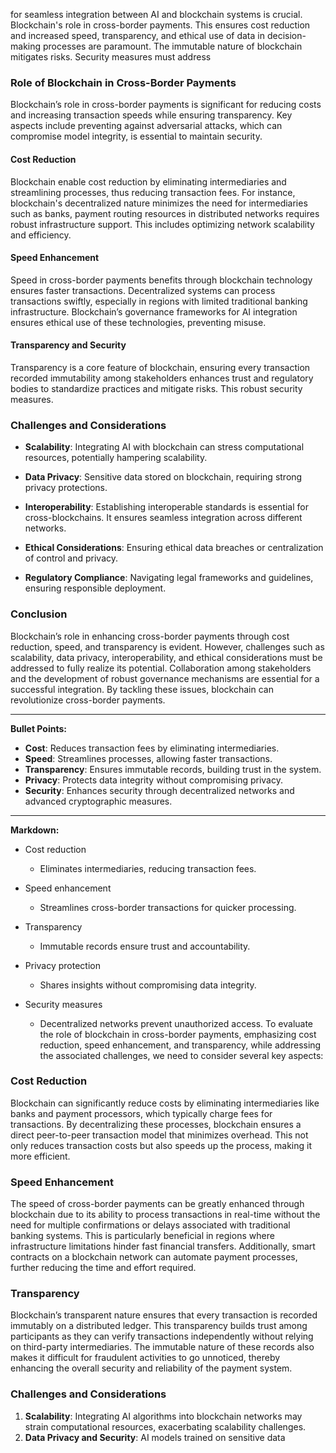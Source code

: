 for seamless integration between AI and blockchain systems is crucial. Blockchain's role in cross-border payments. This ensures cost reduction and increased speed, transparency, and ethical use of data in decision-making processes are paramount. The immutable nature of blockchain mitigates risks. Security measures must address

### Role of Blockchain in Cross-Border Payments

Blockchain’s role in cross-border payments is significant for reducing costs and increasing transaction speeds while ensuring transparency. Key aspects include preventing against adversarial attacks, which can compromise model integrity, is essential to maintain security.

#### Cost Reduction
Blockchain enable cost reduction by eliminating intermediaries and streamlining processes, thus reducing transaction fees. For instance, blockchain's decentralized nature minimizes the need for intermediaries such as banks, payment routing resources in distributed networks requires robust infrastructure support. This includes optimizing network scalability and efficiency.

#### Speed Enhancement
Speed in cross-border payments benefits through blockchain technology ensures faster transactions. Decentralized systems can process transactions swiftly, especially in regions with limited traditional banking infrastructure. Blockchain’s governance frameworks for AI integration ensures ethical use of these technologies, preventing misuse.

#### Transparency and Security
Transparency is a core feature of blockchain, ensuring every transaction recorded immutability among stakeholders enhances trust and regulatory bodies to standardize practices and mitigate risks. This robust security measures.

### Challenges and Considerations

- **Scalability**: Integrating AI with blockchain can stress computational resources, potentially hampering scalability.
  
- **Data Privacy**: Sensitive data stored on blockchain, requiring strong privacy protections.
  
- **Interoperability**: Establishing interoperable standards is essential for cross-blockchains. It ensures seamless integration across different networks.
  
- **Ethical Considerations**: Ensuring ethical data breaches or centralization of control and privacy.

- **Regulatory Compliance**: Navigating legal frameworks and guidelines, ensuring responsible deployment.

### Conclusion
Blockchain’s role in enhancing cross-border payments through cost reduction, speed, and transparency is evident. However, challenges such as scalability, data privacy, interoperability, and ethical considerations must be addressed to fully realize its potential. Collaboration among stakeholders and the development of robust governance mechanisms are essential for a successful integration. By tackling these issues, blockchain can revolutionize cross-border payments.

---

**Bullet Points:**

- **Cost**: Reduces transaction fees by eliminating intermediaries.
- **Speed**: Streamlines processes, allowing faster transactions.
- **Transparency**: Ensures immutable records, building trust in the system.
- **Privacy**: Protects data integrity without compromising privacy.
- **Security**: Enhances security through decentralized networks and advanced cryptographic measures.

---

**Markdown:**

- Cost reduction
  - Eliminates intermediaries, reducing transaction fees.
  
- Speed enhancement
  - Streamlines cross-border transactions for quicker processing.
  
- Transparency
  - Immutable records ensure trust and accountability.
  
- Privacy protection
  - Shares insights without compromising data integrity.
  
- Security measures
  - Decentralized networks prevent unauthorized access. To evaluate the role of blockchain in cross-border payments, emphasizing cost reduction, speed enhancement, and transparency, while addressing the associated challenges, we need to consider several key aspects:

### Cost Reduction
Blockchain can significantly reduce costs by eliminating intermediaries like banks and payment processors, which typically charge fees for transactions. By decentralizing these processes, blockchain ensures a direct peer-to-peer transaction model that minimizes overhead. This not only reduces transaction costs but also speeds up the process, making it more efficient.

### Speed Enhancement
The speed of cross-border payments can be greatly enhanced through blockchain due to its ability to process transactions in real-time without the need for multiple confirmations or delays associated with traditional banking systems. This is particularly beneficial in regions where infrastructure limitations hinder fast financial transfers. Additionally, smart contracts on a blockchain network can automate payment processes, further reducing the time and effort required.

### Transparency
Blockchain’s transparent nature ensures that every transaction is recorded immutably on a distributed ledger. This transparency builds trust among participants as they can verify transactions independently without relying on third-party intermediaries. The immutable nature of these records also makes it difficult for fraudulent activities to go unnoticed, thereby enhancing the overall security and reliability of the payment system.

### Challenges and Considerations

1. **Scalability**: Integrating AI algorithms into blockchain networks may strain computational resources, exacerbating scalability challenges.
2. **Data Privacy and Security**: AI models trained on sensitive data